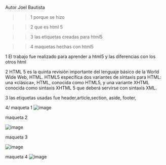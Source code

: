 Autor Joel Bautista


>> 1 porque se hizo

>> 2 que es html 5


>> 3 las etiquetas creadas para html5


>> 4 maquetas hechas con html5


1 El trabajo fue realizado para aprender a html5 y las diferencias con los otros html 


2 HTML 5 es la quinta revisión importante del lenguaje básico de la World Wide Web, HTML. HTML5 específica dos variantes de sintaxis para HTML: una «clásica», HTML,
conocida como HTML5, y una variante XHTML conocida como sintaxis XHTML 5 que deberá servirse con sintaxis XML.


3 las etiquetas usadas fue header,article,section, aside, footer,


4/ maqueta 1
![image](https://user-images.githubusercontent.com/101758506/165411202-90305cfd-1b41-462b-b871-b1101d34db15.png)


maqueta 2

![image](https://user-images.githubusercontent.com/101758506/165411273-17d4f288-04bc-4a2c-a477-cbc7e1331764.png)


maqueta 3

![image](https://user-images.githubusercontent.com/101758506/165411314-205fe534-aa76-4571-8f9b-c8023413f6da.png)


maqueta 4
![image](https://user-images.githubusercontent.com/101758506/165411357-6be44a12-dbe9-4d97-83e6-f9b52955003b.png)

